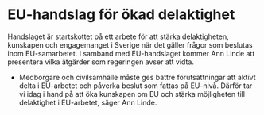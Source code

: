 # EU-handslag för ökad delaktighet

Handslaget är startskottet på ett arbete för att stärka delaktigheten, kunskapen och engagemanget i Sverige när det gäller frågor som beslutas inom EU-samarbetet. I samband med EU-handslaget kommer Ann Linde att presentera vilka åtgärder som regeringen avser att vidta.

- Medborgare och civilsamhälle måste ges bättre förutsättningar att aktivt delta i EU-arbetet och påverka beslut som fattas på EU-nivå. Därför tar vi idag i hand på att öka kunskapen om EU och stärka möjligheten till delaktighet i EU-arbetet, säger Ann Linde.
